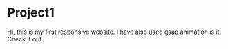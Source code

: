# Project1
Hi, this is my first responsive website. I have also used gsap animation is it. Check it out.
